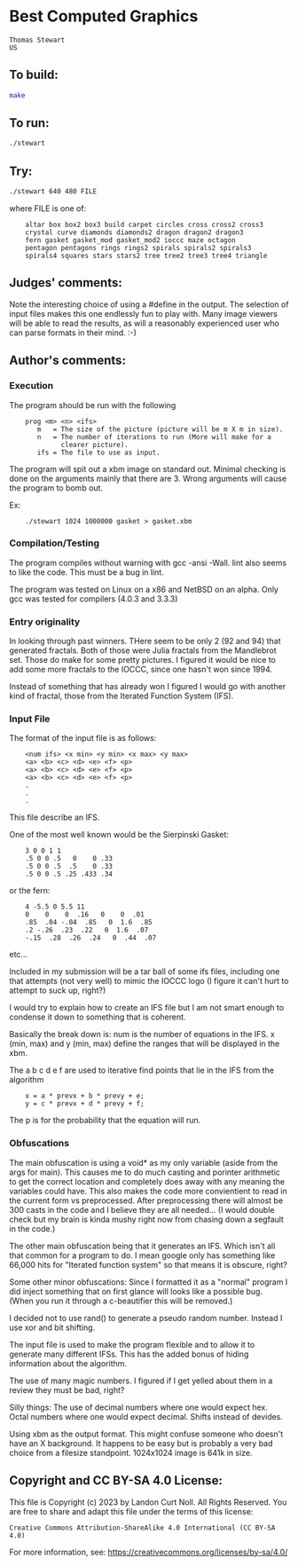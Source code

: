 # Best Computed Graphics

    Thomas Stewart
    US

## To build:

```sh
make
```

## To run:

```sh
./stewart
```

## Try:

```sh
./stewart 640 480 FILE
```

where FILE is one of:

        altar box box2 box3 build carpet circles cross cross2 cross3
        crystal curve diamonds diamonds2 dragon dragon2 dragon3
        fern gasket gasket_mod gasket_mod2 ioccc maze octagon
        pentagon pentagons rings rings2 spirals spirals2 spirals3
        spirals4 squares stars stars2 tree tree2 tree3 tree4 triangle

## Judges' comments:

Note the interesting choice of using a #define in the output.
The selection of input files makes this one endlessly fun to play
with.  Many image viewers will be able to read the results, as will
a reasonably experienced user who can parse formats in their mind.  :-)

## Author's comments:

### Execution

The program should be run with the following

        prog <m> <n> <ifs>
           m   = The size of the picture (picture will be m X m in size).
           n   = The number of iterations to run (More will make for a
                 clearer picture).
           ifs = The file to use as input.

The program will spit out a xbm image on standard out.
Minimal checking is done on the arguments mainly that there are 3.
Wrong arguments will cause the program to bomb out.

Ex:

        ./stewart 1024 1000000 gasket > gasket.xbm

### Compilation/Testing

The program compiles without warning with gcc -ansi -Wall.
lint also seems to like the code.  This must be a bug in lint.

The program was tested on Linux on a x86 and NetBSD on an alpha.
Only gcc was tested for compilers (4.0.3 and 3.3.3)


### Entry originality

In looking through past winners.  THere seem to be only 2 (92 and 94)
that generated fractals.  Both of those were Julia fractals from the
Mandlebrot set.  Those do make for some pretty pictures.  I figured
it would be nice to add some more fractals to the IOCCC, since one
hasn't won since 1994.

Instead of something that has already won I figured I would go with
another kind of fractal, those from the Iterated Function System (IFS).


### Input File

The format of the input file is as follows:

        <num ifs> <x min> <y min> <x max> <y max>
        <a> <b> <c> <d> <e> <f> <p>
        <a> <b> <c> <d> <e> <f> <p>
        <a> <b> <c> <d> <e> <f> <p>
        .
        .
        .

This file describe an IFS.

One of the most well known would be the Sierpinski Gasket:

        3 0 0 1 1
        .5 0 0 .5   0    0 .33
        .5 0 0 .5  .5    0 .33
        .5 0 0 .5 .25 .433 .34

or the fern:

        4 -5.5 0 5.5 11
        0    0    0  .16   0    0  .01
        .85  .04 -.04  .85   0  1.6  .85
        .2 -.26  .23  .22   0  1.6  .07
        -.15  .28  .26  .24   0  .44  .07

etc...

Included in my submission will be a tar ball of some ifs files,
including one that attempts (not very well) to mimic the IOCCC logo
(I figure it can't hurt to attempt to suck up, right?)

I would try to explain how to create an IFS file but I am not smart
enough to condense it down to something that is coherent.

Basically the break down is:
num is the number of equations in the IFS.
x (min, max) and y (min, max) define the ranges that will be displayed
in the xbm.

The a b c d e f are used to iterative find points that lie in the IFS
from the algorithm

        x = a * prevx + b * prevy + e;
        y = c * prevx + d * prevy + f;

The p is for the probability that the equation will run.


### Obfuscations

The main obfuscation is using a void* as my only variable (aside from
the args for main).  This causes me to do much casting and porinter
arithmetic to get the correct location and completely does away with
any meaning the variables could have.  This also makes the code more
convientient to read in the current form vs preprocessed.  After
preprocessing there will almost be 300 casts in the code and I believe
they are all needed...  (I would double check but my brain is kinda
mushy right now from chasing down a segfault in the code.)

The other main obfuscation being that it generates an IFS.  Which isn't
all that common for a program to do.  I mean google only has something
like 66,000 hits for "Iterated function system" so that means it is
obscure, right?

Some other minor obfuscations:
Since I formatted it as a "normal" program I did inject something that
on first glance will looks like a possible bug.  (When you run it through
a c-beautifier this will be removed.)

I decided not to use rand() to generate a pseudo random number.  Instead
I use xor and bit shifting.

The input file is used to make the program flexible and to allow it to
generate many different IFSs.  This has the added bonus of hiding
information about the algorithm.

The use of many magic numbers.  I figured if I get yelled about them in
a review they must be bad, right?

Silly things:
The use of decimal numbers where one would expect hex.  Octal numbers
where one would expect decimal.  Shifts instead of devides.

Using xbm as the output format.  This might confuse someone who doesn't
have an X background.  It happens to be easy but is probably a very bad
choice from a filesize standpoint.  1024x1024 image is 641k in size.

## Copyright and CC BY-SA 4.0 License:

This file is Copyright (c) 2023 by Landon Curt Noll.  All Rights Reserved.
You are free to share and adapt this file under the terms of this license:

    Creative Commons Attribution-ShareAlike 4.0 International (CC BY-SA 4.0)

For more information, see: https://creativecommons.org/licenses/by-sa/4.0/
